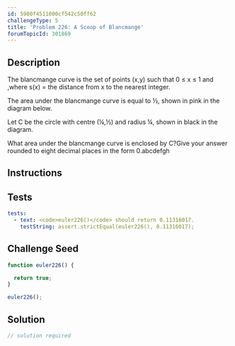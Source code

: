 ```yaml
---
id: 5900f4511000cf542c50ff62
challengeType: 5
title: 'Problem 226: A Scoop of Blancmange'
forumTopicId: 301869
---
```


## Description

<section id='description'>

The blancmange curve is the set of points (x,y) such that 0 ≤ x ≤ 1 and ,where s(x) = the distance from x to the nearest integer.

The area under the blancmange curve is equal to ½, shown in pink in the diagram below.

Let C be the circle with centre (¼,½) and radius ¼, shown in black in the diagram.

What area under the blancmange curve is enclosed by C?Give your answer rounded to eight decimal places in the form 0.abcdefgh

</section>

## Instructions

<section id='instructions'>

</section>

## Tests

<section id='tests'>

```yml
tests:
  - text: <code>euler226()</code> should return 0.11316017.
    testString: assert.strictEqual(euler226(), 0.11316017);

```

</section>

## Challenge Seed

<section id='challengeSeed'>

<div id='js-seed'>

```js
function euler226() {

  return true;
}

euler226();
```

</div>

</section>

## Solution

<section id='solution'>

```js
// solution required
```

</section>
